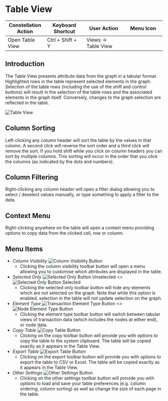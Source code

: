 # Table View

<table class="table table-striped">
<colgroup>
<col style="width: 25%" />
<col style="width: 25%" />
<col style="width: 25%" />
<col style="width: 25%" />
</colgroup>
<thead>
<tr class="header">
<th>Constellation Action</th>
<th>Keyboard Shortcut</th>
<th>User Action</th>
<th>Menu Icon</th>
</tr>
</thead>
<tbody>
<tr class="odd">
<td>Open Table View</td>
<td>Ctrl + Shift + Y</td>
<td>Views -&gt; Table View</td>
<td><div style="text-align: center">
<img src="../ext/docs/CoreTableView/src/au/gov/asd/tac/constellation/views/tableview/resources/table-view.png" width="16" height="16" />
</div></td>
</tr>
</tbody>
</table>

## Introduction

The Table View presents attribute data from the graph in a tabular
format. Highlighted rows in the table represent selected elements in the
graph. Selection of the table rows (including the use of the shift and
control buttons) will result in the selection of the table rows and the
associated elements in the graph itself. Conversely, changes to the
graph selection are reflected in the table.

<img src="../ext/docs/CoreTableView/src/au/gov/asd/tac/constellation/views/tableview/resources/TableView.png" alt="Table
View" />

## Column Sorting

Left-clicking any column header will sort the table by the values in
that column. A second click will reverse the sort order and a third
click will remove the sort. If you hold shift while you click on column
headers you can sort by multiple columns. This sorting will occur in the
order that you click the columns (as indicated by the dots and numbers).

## Column Filtering

Right-clicking any column header will open a filter dialog allowing you
to select / deselect values manually, or type something to apply a
filter to the data.

## Context Menu

Right-clicking anywhere on the table will open a context menu providing
options to copy data from the clicked cell, row or column.

## Menu Items

-   *Column Visibility* <img src="../ext/docs/CoreTableView/src/au/gov/asd/tac/constellation/views/tableview/resources/TableColumnVisibility.png" alt="Column Visibility
    Button" />
    - Clicking the column visibility toolbar button will open a menu
    allowing you to customise which attributes are displayed in the
    table.
-   *Selected Only* <img src="../ext/docs/CoreTableView/src/au/gov/asd/tac/constellation/views/tableview/resources/TableVisibilityAll.png" alt="Selected Only Button
    Unselected" />
    \<\> <img src="../ext/docs/CoreTableView/src/au/gov/asd/tac/constellation/views/tableview/resources/TableVisibilitySelectedOnly.png" alt="Selected Only Button
    Selected" />
    - Clicking the selected only toolbar button will hide any elements
    which are not selected on the graph. Note that while this option is
    enabled, selection in the table will not update selection on the
    graph.
-   *Element Type* <img src="../ext/docs/CoreTableView/src/au/gov/asd/tac/constellation/views/tableview/resources/TableElementTypeTransactions.png" alt="Transaction Element Type
    Button" />
    \<\> <img src="../ext/docs/CoreTableView/src/au/gov/asd/tac/constellation/views/tableview/resources/TableElementTypeNodes.png" alt="Node Element Type
    Button" />
    - Clicking the element type toolbar button will switch between
    tabular views of transaction data (which includes the nodes at
    either end), or node data.
-   *Copy Table* <img src="../ext/docs/CoreTableView/src/au/gov/asd/tac/constellation/views/tableview/resources/TableCopy.png" alt="Copy Table
    Button" />
    - Clicking on the copy toolbar button will provide you with options
    to copy the table to the system clipboard. The table will be copied
    exactly as it appears in the Table View.
-   *Export Table* <img src="../ext/docs/CoreTableView/src/au/gov/asd/tac/constellation/views/tableview/resources/TableExport.png" alt="Export Table
    Button" />
    - Clicking on the export toolbar button will provide you with
    options to export the table to CSV or Excel. The table will be
    copied exactly as it appears in the Table View.
-   *Other Settings* <img src="../ext/docs/CoreTableView/src/au/gov/asd/tac/constellation/views/tableview/resources/TableOtherSettings.png" alt="Other Settings
    Button" />
    - Clicking on the other settings toolbar button will provide you
    with options to load and save your table preferences (e.g. column
    ordering, column sorting) as well as change the size of each page in
    the table.
